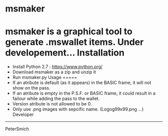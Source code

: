 # msmaker
msmaker is a graphical tool to generate .mswallet items.
Under developement...
Installation
===========
- Install Python 2.7 : https://www.python.org/
- Download msmaker as a zip and unzip it
- Run msmaker.py
Usage
=====
- If an atribute is default (as it appears) in the BASIC frame, it will not show on the pass.
- If an atribute is empty in the P.S.F. or BASIC frame, it could result in a failour while adding the pass to the wallet.
- Version atribute is not allowed to be 0.
- Only use .png images with sepcific name. (Logog99x99.png ...)
Developer
--------
PeterSmich

